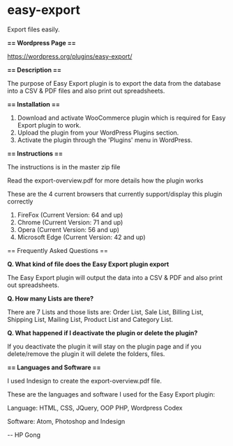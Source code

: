 # easy-export

Export files easily.

<b>== Wordpress Page ==</b>

https://wordpress.org/plugins/easy-export/

<b>== Description ==</b>

The purpose of Easy Export plugin is to export the data from the database into a CSV & PDF files and also print out spreadsheets.

<b>== Installation ==</b>

1. Download and activate WooCommerce plugin which is required for Easy Export plugin to work.
2. Upload the plugin from your WordPress Plugins section.
3. Activate the plugin through the 'Plugins' menu in WordPress.

<b>== Instructions ==</b>

The instructions is in the master zip file

Read the export-overview.pdf for more details how the plugin works 

These are the 4 current browsers that currently support/display this plugin correctly

1. FireFox (Current Version: 64 and up)
2. Chrome (Current Version: 71 and up)
3. Opera (Current Version: 56 and up)
4. Microsoft Edge (Current Version: 42 and up)

== Frequently Asked Questions ==</b>

<b>Q. What kind of file does the Easy Export plugin export</b>

The Easy Export plugin will output the data into a CSV & PDF and also print out spreadsheets.

<b>Q. How many Lists are there?</b>

There are 7 Lists and those lists are: Order List, Sale List, Billing List, Shipping List, Mailing List, Product List and Category List.

<b>Q. What happened if I deactivate the plugin or delete the plugin?</b>

If you deactivate the plugin it will stay on the plugin page and if you delete/remove the plugin it will delete the folders, files.

<b>== Languages and Software ==</b>

I used Indesign to create the export-overview.pdf file.

These are the languages and software I used for the Easy Export plugin:

Language: HTML, CSS, JQuery, OOP PHP, Wordpress Codex

Software: Atom, Photoshop and Indesign

-- HP Gong
